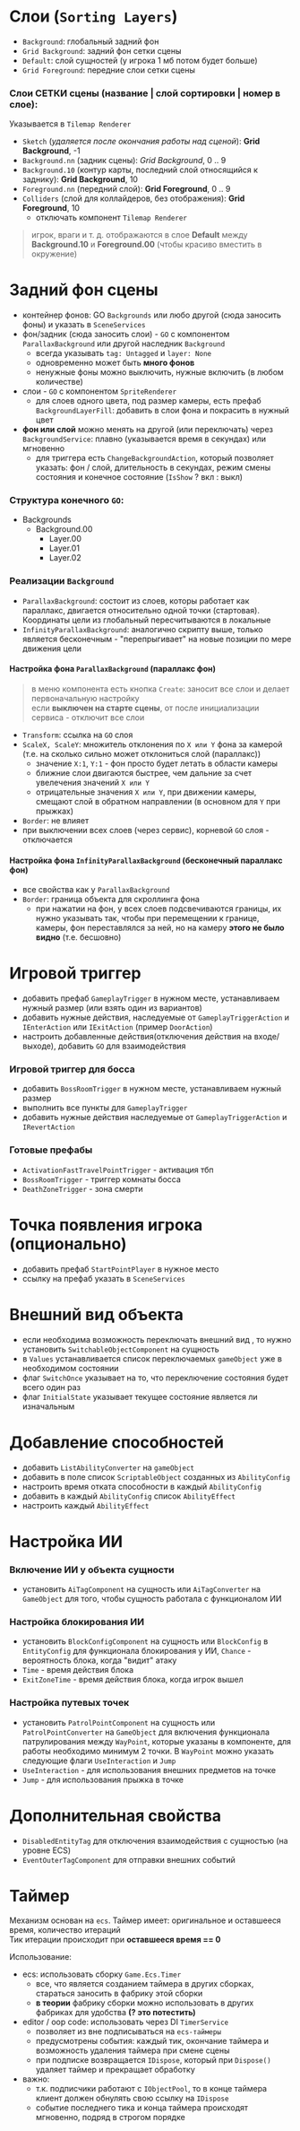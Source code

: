 # Слои (`Sorting Layers`)

-   `Background`: глобальный задний фон
-   `Grid Background`: задний фон сетки сцены
-   `Default`: слой сущностей (у игрока 1 мб потом будет больше)
-   `Grid Foreground`: передние слои сетки сцены

### Слои СЕТКИ сцены (название | слой сортировки | номер в слое):

Указывается в `Tilemap Renderer`

-   `Sketch` (_удаляется после окончания работы над сценой_): **Grid Background**, -1
-   `Background.nn` (задник сцены): _Grid Background_, 0 .. 9
-   `Background.10` (контур карты, последний слой относящийся к заднику): **Grid Background**, 10
-   `Foreground.nn` (передний слой): **Grid Foreground**, 0 .. 9
-   `Colliders` (слой для коллайдеров, без отображения): **Grid Foreground**, 10
    -   отключать компонент `Tilemap Renderer`

> игрок, враги и т. д. отображаются в слое **Default** между **Background.10** и **Foreground.00** (чтобы красиво вместить в окружение)

# Задний фон сцены

-   контейнер фонов: GO `Backgrounds` или любо другой (сюда заносить фоны) и указать в `SceneServices`
-   фон/задник (сюда заносить слои) - `GO` с компонентом `ParallaxBackground` или другой наследник `Background`
    -   всегда указывать `tag: Untagged` и `layer: None`
    -   одновременно может быть **много фонов**
    -   ненужные фоны можно выключить, нужные включить (в любом количестве)
-   слои - `GO` с компонентом `SpriteRenderer`
    -   для слоев одного цвета, под размер камеры, есть префаб `BackgroundLayerFill`: добавить в слои фона и покрасить в нужный цвет
-   **фон или слой** можно менять на другой (или переключать) через `BackgroundService`: плавно (указывается время в секундах) или мгновенно
    -   для триггера есть `ChangeBackgroundAction`, который позволяет указать: фон / слой, длительность в секундах, режим смены состояния и конечное состояние (`IsShow` ? вкл : выкл)

### Структура конечного `GO`:

-   Backgrounds
    -   Background.00
        -   Layer.00
        -   Layer.01
        -   Layer.02

### Реализации `Background`

-   `ParallaxBackground`: состоит из слоев, которы работает как параллакс, двигается относительно одной точки (стартовая). Координаты цели из глобальный пересчитываются в локальные
-   `InfinityParallaxBackground`: аналогично скрипту выше, только является бесконечным - "перепрыгивает" на новые позиции по мере движения цели

#### Настройка фона `ParallaxBackground` (параллакс фон)

> в меню компонента есть кнопка `Create`: заносит все слои и делает первоначальную настройку  
> если **выключен на старте сцены**, от после инициализации сервиса - отключит все слои

-   `Transform`: ссылка на `GO` слоя
-   `ScaleX, ScaleY`: множитель отклонения по `X или Y` фона за камерой (т.е. на сколько сильно может отклониться слой (параллакс))
    -   значение `X:1`, `Y:1` - фон просто будет летать в области камеры
    -   ближние слои двигаются быстрее, чем дальние за счет увелечения значений `X или Y`
    -   отрицательные значения `X или Y`, при движении камеры, смещают слой в обратном направлении (в основном для `Y` при прыжках)
-   `Border`: не влияет
-   при выключении всех слоев (через сервис), корневой `GO` слоя - отключается

#### Настройка фона `InfinityParallaxBackground` (бесконечный параллакс фон)

-   все свойства как у `ParallaxBackground`
-   `Border`: граница объекта для скроллинга фона
    -   при нажатии на фон, у всех слоев подсвечиваются границы, их нужно указывать так, чтобы при перемещении к границе, камеры, фон переставлялся за ней, но на камеру **этого не было видно** (т.е. бесшовно)

# Игровой триггер

-   добавить префаб `GameplayTrigger` в нужном месте, устанавливаем нужный размер (или взять один из вариантов)
-   добавить нужные действия, наследуемые от `GameplayTriggerAction` и `IEnterAction` или `IExitAction` (пример `DoorAction`)
-   настроить добавленные действия(отключения действия на входе/выходе), добавить `GO` для взаимодействия

### Игровой триггер для босса

-   добавить `BossRoomTrigger` в нужном месте, устанавливаем нужный размер
-   выполнить все пункты для `GameplayTrigger`
-   добавить нужные действия наследуемые от `GameplayTriggerAction` и `IRevertAction`

### Готовые префабы

-   `ActivationFastTravelPointTrigger` - активация тбп
-   `BossRoomTrigger` - триггер комнаты босса
-   `DeathZoneTrigger` - зона смерти

# Точка появления игрока (опционально)

-   добавить префаб `StartPointPlayer` в нужное место
-   ссылку на префаб указать в `SceneServices`

# Внешний вид объекта

-   если необходима возможность переключать внешний вид , то нужно установить `SwitchableObjectComponent` на сущность
-   в `Values` устанавливается список переключаемых `gameObject` уже в необходимом состоянии
-   флаг `SwitchOnce` указывает на то, что переключение состояния будет всего один раз
-   флаг `InitialState` указывает текущее состояние является ли изначальным

# Добавление способностей

-   добавить `ListAbilityConverter` на `gameObject`
-   добавить в поле список `ScriptableObject` созданных из `AbilityConfig`
-   настроить время отката способности в каждый `AbilityConfig`
-   добавить в каждый `AbilityConfig` список `AbilityEffect`
-   настроить каждый `AbilityEffect`

# Настройка ИИ

### Включение ИИ у объекта сущности

-   установить `AiTagComponent` на сущность или `AiTagConverter` на `GameObject` для того, чтобы сущность работала с функционалом ИИ

### Настройка блокирования ИИ

-   установить `BlockConfigComponent` на сущность или `BlockConfig` в `EntityConfig` для функционала блокирования у ИИ, `Chance` - вероятность блока, когда "видит" атаку
-   `Time` - время действия блока
-   `ExitZoneTime` - время действия блока, когда игрок вышел

### Настройка путевых точек

-   установить `PatrolPointComponent` на сущность или `PatrolPointConverter` на `GameObject` для включения функционала патрулирования между `WayPoint`, которые указаны в компоненте, для работы необходимо минимум 2 точки. В `WayPoint` можно указать следующие флаги `UseInteraction` и `Jump`
-   `UseInteraction` - для использования внешних предметов на точке
-   `Jump` - для использования прыжка в точке

# Дополнительная свойства

-   `DisabledEntityTag` для отключения взаимодействия c сущностью (на уровне ECS)
-   `EventOuterTagComponent` для отправки внешних событий

# Таймер

Механизм основан на `ecs`. Таймер имеет: оригинальное и оставшееся время, количество итераций  
Тик итерации происходит при **оставшееся время == 0**

Использование:

-   ecs: использовать сборку `Game.Ecs.Timer`
    -   все, что является созданием таймера в других сборках, стараться заносить в фабрику этой сборки
    -   **в теории** фабрику сборки можно использовать в других фабриках для удобства **(? это потестить)**
-   editor / oop code: использовать через DI `TimerService`
    -   позволяет из вне подписываться на `ecs-таймеры`
    -   предусмотрены события: каждый тик, окончание таймера и возможность удаления таймера при смене сцены
    -   при подписке возвращается `IDispose`, который при `Dispose()` удаляет таймер и прекращает обработку
-   важно:
    -   т.к. подписчики работают с `IObjectPool`, то в конце таймера клиент должен обнулять свою ссылку на `IDispose`
    -   событие последнего тика и конца таймера происходят мгновенно, подряд в строгом порядке
